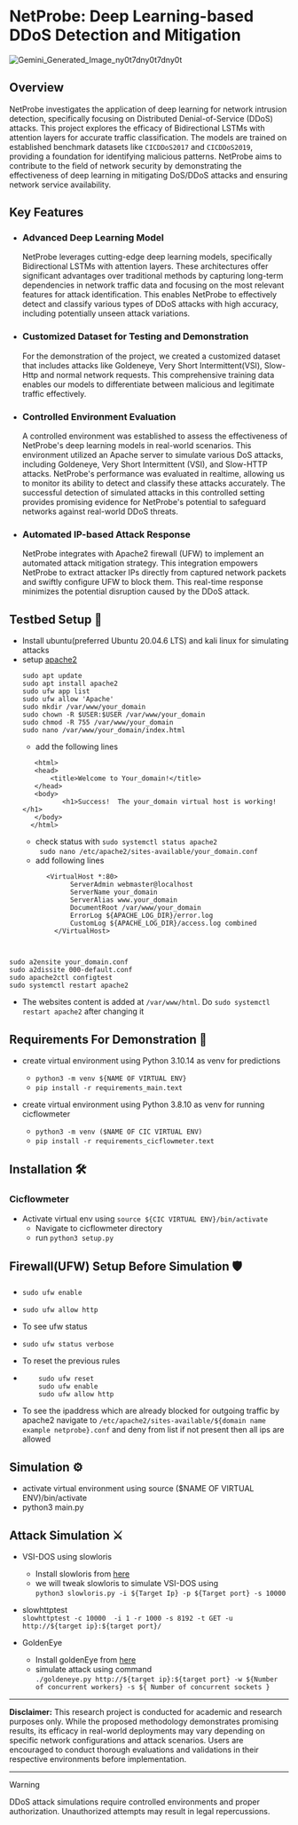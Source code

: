 # NetProbe: Deep Learning-based DDoS Detection and Mitigation
![Gemini_Generated_Image_ny0t7dny0t7dny0t](https://github.com/Saurav-K-yadav/Netprobe/assets/89384618/3335c9fd-9a41-4c27-9bf5-1f0b966dc314)


## Overview
NetProbe investigates the application of deep learning for network intrusion detection, specifically focusing on Distributed Denial-of-Service (DDoS) attacks. This project explores the efficacy of Bidirectional LSTMs with attention layers for accurate traffic classification. The models are trained on established benchmark datasets like ```CICDDoS2017``` and ```CICDDoS2019```, providing a foundation for identifying malicious patterns. NetProbe aims to contribute to the field of network security by demonstrating the effectiveness of deep learning in mitigating DoS/DDoS attacks and ensuring network service availability.
## Key Features
- ### Advanced Deep Learning Model
  NetProbe leverages cutting-edge deep learning models, specifically Bidirectional LSTMs with attention layers. These architectures offer significant advantages over traditional methods by capturing long-term dependencies in network traffic data and focusing on the most relevant features for attack identification. This enables NetProbe to effectively detect and classify various types of DDoS attacks with high accuracy, including potentially unseen attack variations.
- ### Customized Dataset for Testing and Demonstration
  For the demonstration of the project, we created a customized dataset that includes attacks like Goldeneye, Very Short Intermittent(VSI), Slow-Http and normal network requests. This comprehensive training data enables our models to differentiate between malicious and legitimate traffic effectively.
- ### Controlled Environment Evaluation
  A controlled environment was established to assess the effectiveness of NetProbe's deep learning models in real-world scenarios. This environment utilized an Apache server to simulate various DoS attacks, including Goldeneye, Very Short Intermittent (VSI), and Slow-HTTP attacks. NetProbe's performance was evaluated in realtime, allowing us to monitor its ability to detect and classify these attacks accurately. The successful detection of simulated attacks in this controlled setting provides promising evidence for NetProbe's potential to safeguard networks against real-world DDoS threats.
- ### Automated IP-based Attack Response
  NetProbe integrates with Apache2 firewall (UFW) to implement an automated attack mitigation strategy. This integration empowers NetProbe to extract attacker IPs directly from captured network packets and swiftly configure UFW to block them. This real-time response minimizes the potential disruption caused by the DDoS attack.
## Testbed Setup :hammer:	
-   Install ubuntu(preferred Ubuntu 20.04.6 LTS) and kali linux for simulating attacks
-   setup [apache2](https://www.digitalocean.com/community/tutorials/how-to-install-the-apache-web-server-on-ubuntu-20-04) <br>
       ```
       sudo apt update
       sudo apt install apache2
       sudo ufw app list
       sudo ufw allow 'Apache'
       sudo mkdir /var/www/your_domain
       sudo chown -R $USER:$USER /var/www/your_domain
       sudo chmod -R 755 /var/www/your_domain
       sudo nano /var/www/your_domain/index.html
    ```
       - add the following lines <br>
       ```
          <html>
          <head>
              <title>Welcome to Your_domain!</title>
          </head>
          <body>
                 <h1>Success!  The your_domain virtual host is working!</h1>
          </body>
         </html>
       ```
       - check status with ```sudo systemctl status apache2```<br>
       ``` sudo nano /etc/apache2/sites-available/your_domain.conf```
       -   add following lines
         <br>
    ```
          <VirtualHost *:80>
                ServerAdmin webmaster@localhost
                ServerName your_domain
                ServerAlias www.your_domain
                DocumentRoot /var/www/your_domain
                ErrorLog ${APACHE_LOG_DIR}/error.log
                CustomLog ${APACHE_LOG_DIR}/access.log combined
            </VirtualHost>
   ```

   
   sudo a2ensite your_domain.conf
   sudo a2dissite 000-default.conf
   sudo apache2ctl configtest
   sudo systemctl restart apache2
   
   ```
   - The websites content is added at ```/var/www/html```. Do ```sudo systemctl restart apache2``` after changing it
       
## Requirements For Demonstration :toolbox:

- create virtual environment using Python 3.10.14 as venv for predictions
  - ```python3 -m venv ${NAME OF VIRTUAL ENV}```
  - ```pip install -r requirements_main.text```
  
- create virtual environment using Python 3.8.10 as venv for running cicflowmeter
   - ```python3 -m venv ($NAME OF CIC VIRTUAL ENV)```
   - ```pip install -r requirements_cicflowmeter.text```

## Installation :hammer_and_wrench:	
   ### Cicflowmeter
   -  Activate virtual env using ```source ${CIC VIRTUAL ENV}/bin/activate```
      -   Navigate to cicflowmeter directory
      -   run ```python3 setup.py```

## Firewall(UFW) Setup Before Simulation :shield:
-     sudo ufw enable
-     sudo ufw allow http
-  To see ufw status
-     sudo ufw status verbose 
- To reset the previous rules
- ``` 
      sudo ufw reset
      sudo ufw enable
      sudo ufw allow http
- To see the ipaddress which are already blocked for outgoing traffic by apache2 navigate to ```/etc/apache2/sites-available/${domain name example netprobe}.conf``` and deny from list if not present then all ips are allowed
  
## Simulation :gear:
- activate virtual environment using source ($NAME OF VIRTUAL ENV)/bin/activate
- python3 main.py

## Attack Simulation :crossed_swords:
- VSI-DOS using slowloris
     - Install slowloris from [here](https://github.com/gkbrk/slowloris)
     - we will tweak slowloris to simulate VSI-DOS using<br>
                ``` python3 slowloris.py -i ${Target Ip} -p ${Target port} -s 10000 ```

- slowhttptest<br>
       ```slowhttptest -c 10000  -i 1 -r 1000 -s 8192 -t GET -u http://${target ip}:${target port}/```
- GoldenEye<br>
     - Install goldenEye from [here](https://github.com/jseidl/GoldenEye)
     - simulate attack using command <br>
            ```./goldeneye.py http://${target ip}:${target port} -w ${Number of concurrent workers} -s ${ Number of concurrent sockets }```

___

**Disclaimer:**
This research project is conducted for academic and research purposes only. While the proposed methodology demonstrates promising results, its efficacy in real-world deployments may vary depending on specific network configurations and attack scenarios. Users are encouraged to conduct thorough evaluations and validations in their respective environments before implementation.
___

> [!WARNING]  
> DDoS attack simulations require controlled environments and proper authorization. Unauthorized attempts may result in legal repercussions.

   











